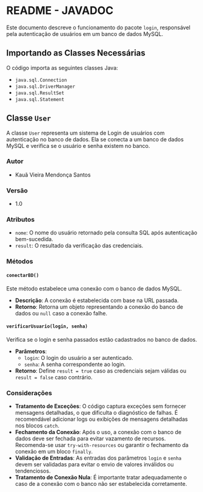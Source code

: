 # README - JAVADOC

Este documento descreve o funcionamento do pacote `login`, responsável pela autenticação de usuários em um banco de dados MySQL.

## Importando as Classes Necessárias

O código importa as seguintes classes Java:

- `java.sql.Connection`
- `java.sql.DriverManager`
- `java.sql.ResultSet`
- `java.sql.Statement`

## Classe `User`

A classe `User` representa um sistema de Login de usuários com autenticação no banco de dados. Ela se conecta a um banco de dados MySQL e verifica se o usuário e senha existem no banco.

### Autor

- Kauã Vieira Mendonça Santos

### Versão

- 1.0

### Atributos

- `nome`: O nome do usuário retornado pela consulta SQL após autenticação bem-sucedida.
- `result`: O resultado da verificação das credenciais.

### Métodos

#### `conectarBD()`

Este método estabelece uma conexão com o banco de dados MySQL.

- **Descrição**: A conexão é estabelecida com base na URL passada.
- **Retorno**: Retorna um objeto representando a conexão do banco de dados ou `null` caso a conexão falhe.

#### `verificarUsuario(login, senha)`

Verifica se o login e senha passados estão cadastrados no banco de dados.

- **Parâmetros**:
  - `login`: O login do usuário a ser autenticado.
  - `senha`: A senha correspondente ao login.
- **Retorno**: Define `result = true` caso as credenciais sejam válidas ou `result = false` caso contrário.

### Considerações

- **Tratamento de Exceções**: O código captura exceções sem fornecer mensagens detalhadas, o que dificulta o diagnóstico de falhas. É recomendável adicionar logs ou exibições de mensagens detalhadas nos blocos `catch`.
- **Fechamento da Conexão**: Após o uso, a conexão com o banco de dados deve ser fechada para evitar vazamento de recursos. Recomenda-se usar `try-with-resources` ou garantir o fechamento da conexão em um bloco `finally`.
- **Validação de Entradas**: As entradas dos parâmetros `login` e `senha` devem ser validadas para evitar o envio de valores inválidos ou tendenciosos.
- **Tratamento de Conexão Nula**: É importante tratar adequadamente o caso de a conexão com o banco não ser estabelecida corretamente.